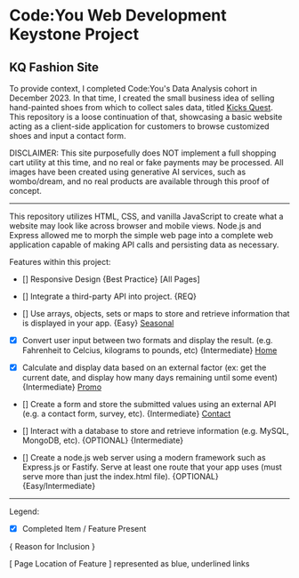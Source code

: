 # Code:You Web Development Keystone Project

## KQ Fashion Site

To provide context, I completed Code:You's Data Analysis cohort in December 2023. In that time, I created the small business idea of selling hand-painted shoes from which to collect sales data, titled [Kicks Quest](https://github.com/JodieMullins/KicksQuest). 
This repository is a loose continuation of that, showcasing a basic website acting as a client-side application for customers to browse customized shoes and input a contact form. 

DISCLAIMER: This site purposefully does NOT implement a full shopping cart utility at this time, and no real or fake payments may be processed. All images have been created using generative AI services, such as wombo/dream, and no real products are available through this proof of concept.

------------------------------------------------------------------------------------

This repository utilizes HTML, CSS, and vanilla JavaScript to create what a website may look like across browser and mobile views. Node.js and Express allowed me to morph the simple web page into a complete web application capable of making API calls and persisting data as necessary.

Features within this project: 

- [] Responsive Design {Best Practice} [All Pages]

- [] Integrate a third-party API into project. {REQ}

- [] Use arrays, objects, sets or maps to store and retrieve information that is displayed in your app. {Easy} [Seasonal](http://127.0.0.1:3000/seasonal.html)

- [x] Convert user input between two formats and display the result. (e.g. Fahrenheit to Celcius, kilograms to pounds, etc) {Intermediate} [Home](http://127.0.0.1:3000/index.html)

- [x] Calculate and display data based on an external factor (ex: get the current date, and display how many days remaining until some event) {Intermediate} [Promo](http://127.0.0.1:3000/promo.html)

- [] Create a form and store the submitted values using an external API (e.g. a contact form, survey, etc). {Intermediate} [Contact](http://127.0.0.1:3000/contact.html)

- [] Interact with a database to store and retrieve information (e.g. MySQL, MongoDB, etc). {OPTIONAL} {Intermediate} 

- [] Create a node.js web server using a modern framework such as Express.js or Fastify.  Serve at least one route that your app uses (must serve more than just the index.html file). {OPTIONAL} {Easy/Intermediate}

-----------------------

Legend: 

- [x] Completed Item / Feature Present

{ Reason for Inclusion }

[  Page Location of Feature ] represented as blue, underlined links
